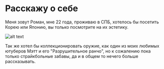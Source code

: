# Расскажу о себе
Меня зовут Роман, мне 22 года, проживаю в СПБ, хотелось бы посетить Корею или Японию, вы только посмотрите на их эстетику.

![alt text](https://i.pinimg.com/736x/3c/f5/bb/3cf5bb7f3600f0722f9d207d58d000bd.jpg "Logo Title Text 1")

Так же хотел бы коллекционировать оружие, как один из моих любимых ютуберов Мэтт и его "Разрушительное ранчо", но к сожалению пока только страйкбольные забавы, да и в общем то нечего больше рассказывать.
